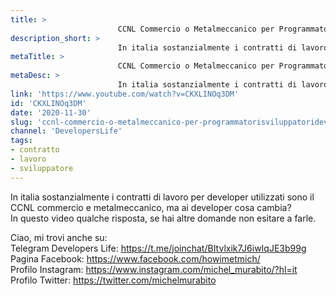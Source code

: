 ```yaml
---
title: > 
                        CCNL Commercio o Metalmeccanico per Programmatori/Sviluppatori/Developer?!
description_short: > 
                        In italia sostanzialmente i contratti di lavoro per developer utilizzati sono il CCNL commercio e metalmeccanico, ma ai developer ...
metaTitle: > 
                        CCNL Commercio o Metalmeccanico per Programmatori/Sviluppatori/Developer?!
metaDesc: > 
                        In italia sostanzialmente i contratti di lavoro per developer utilizzati sono il CCNL commercio e metalmeccanico, ma ai developer ...
link: 'https://www.youtube.com/watch?v=CKXLINOq3DM'
id: 'CKXLINOq3DM'
date: '2020-11-30'
slug: 'ccnl-commercio-o-metalmeccanico-per-programmatorisviluppatorideveloper'
channel: 'DevelopersLife'
tags: 
- contratto
- lavoro
- sviluppatore
---
```

In italia sostanzialmente i contratti di lavoro per developer utilizzati sono il CCNL commercio e metalmeccanico, ma ai developer cosa cambia?   
In questo video qualche risposta, se hai altre domande non esitare a farle.  
  
Ciao, mi trovi anche su:  
Telegram Developers Life: https://t.me/joinchat/BItvlxik7J6iwIqJE3b99g  
Pagina Facebook: https://www.facebook.com/howimetmich/  
Profilo Instagram: https://www.instagram.com/michel_murabito/?hl=it  
Profilo Twitter: https://twitter.com/michelmurabito